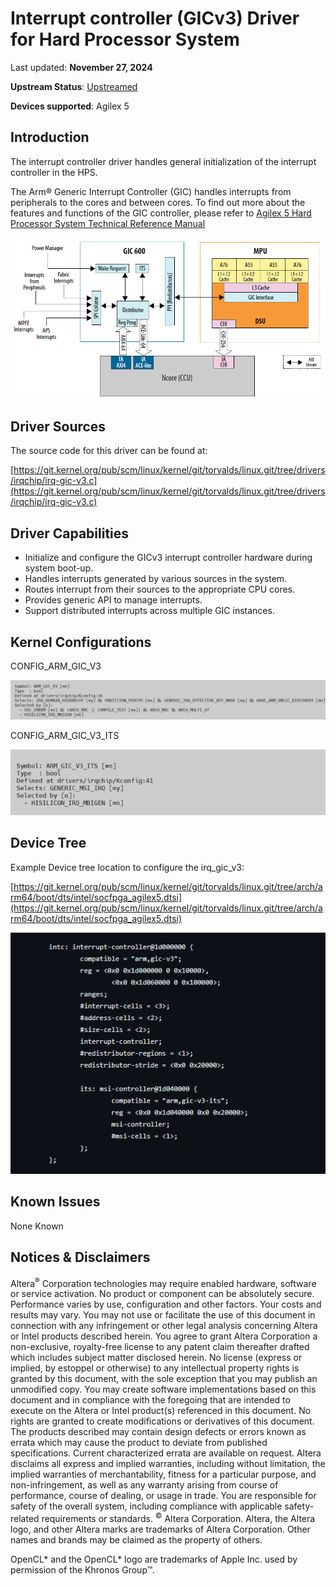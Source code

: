 # **Interrupt controller (GICv3) Driver for Hard Processor System**

Last updated: **November 27, 2024** 

**Upstream Status**: [Upstreamed](https://git.kernel.org/pub/scm/linux/kernel/git/torvalds/linux.git/tree/drivers/irqchip/irq-gic-v3.c)

**Devices supported**: Agilex 5

## **Introduction**

The interrupt controller driver handles general initialization of the interrupt controller in the HPS.

The Arm&reg; Generic Interrupt Controller (GIC) handles interrupts from peripherals to the cores and between cores. To find out more about the features and functions of the GIC controller, please refer to [Agilex 5 Hard Processor System Technical Reference Manual](https://www.intel.com/content/www/us/en/docs/programmable/814346)

![ir1_gic_v3_diagram](images/A5_GIC_system_integration.png)

## **Driver Sources**

The source code for this driver can be found at:

[https://git.kernel.org/pub/scm/linux/kernel/git/torvalds/linux.git/tree/drivers/irqchip/irq-gic-v3.c](https://git.kernel.org/pub/scm/linux/kernel/git/torvalds/linux.git/tree/drivers/irqchip/irq-gic-v3.c)

## **Driver Capabilities**


* Initialize and configure the GICv3 interrupt controller hardware during system boot-up.
* Handles interrupts generated by various sources in the system.
* Routes interrupt from their sources to the appropriate CPU cores.
* Provides generic API to manage interrupts.
* Support distributed interrupts across multiple GIC instances.


## **Kernel Configurations**

CONFIG_ARM_GIC_V3

![irq_gic_v3_config_path](images/irq_gic_v3_config_path.png)

CONFIG_ARM_GIC_V3_ITS

![irq_gic_v3_its_config_path](images/irq_gic_v3_its_config_path.png)

## **Device Tree**

Example Device tree location to configure the irq_gic_v3:

[https://git.kernel.org/pub/scm/linux/kernel/git/torvalds/linux.git/tree/arch/arm64/boot/dts/intel/socfpga_agilex5.dtsi](https://git.kernel.org/pub/scm/linux/kernel/git/torvalds/linux.git/tree/arch/arm64/boot/dts/intel/socfpga_agilex5.dtsi)

![irq_gic_v3_device_tree](images/irq_gic_v3_device_tree.png)

## **Known Issues**

None Known

## Notices & Disclaimers

Altera<sup>&reg;</sup> Corporation technologies may require enabled hardware, software or service activation.
No product or component can be absolutely secure. 
Performance varies by use, configuration and other factors.
Your costs and results may vary. 
You may not use or facilitate the use of this document in connection with any infringement or other legal analysis concerning Altera or Intel products described herein. You agree to grant Altera Corporation a non-exclusive, royalty-free license to any patent claim thereafter drafted which includes subject matter disclosed herein.
No license (express or implied, by estoppel or otherwise) to any intellectual property rights is granted by this document, with the sole exception that you may publish an unmodified copy. You may create software implementations based on this document and in compliance with the foregoing that are intended to execute on the Altera or Intel product(s) referenced in this document. No rights are granted to create modifications or derivatives of this document.
The products described may contain design defects or errors known as errata which may cause the product to deviate from published specifications.  Current characterized errata are available on request.
Altera disclaims all express and implied warranties, including without limitation, the implied warranties of merchantability, fitness for a particular purpose, and non-infringement, as well as any warranty arising from course of performance, course of dealing, or usage in trade.
You are responsible for safety of the overall system, including compliance with applicable safety-related requirements or standards. 
<sup>&copy;</sup> Altera Corporation.  Altera, the Altera logo, and other Altera marks are trademarks of Altera Corporation.  Other names and brands may be claimed as the property of others. 

OpenCL* and the OpenCL* logo are trademarks of Apple Inc. used by permission of the Khronos Group™. 